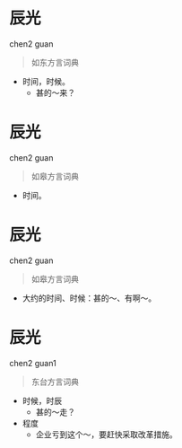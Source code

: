 # 辰光
chen2 guan
> 如东方言词典
- 时间，时候。
  - 甚的～来？

# 辰光
chen2 guan
> 如皋方言词典
- 时间。

# 辰光
chen2 guan
> 如皋方言词典
- 大约的时间、时候：甚的～、有啊～。

# 辰光
chen2 guan1
> 东台方言词典
- 时候，时辰
  - 甚的～走？
- 程度
  - 企业亏到这个～，要赶快采取改革措施。
